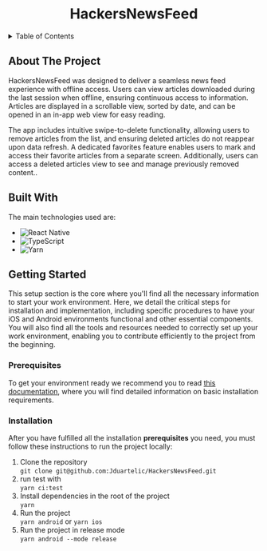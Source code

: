 <div style="text-align: center;">
 <h1>HackersNewsFeed</h1>
</div>

<!-- TABLE OF CONTENTS -->
<details>
 <summary>Table of Contents</summary>
 <ol>
   <li>
     <a href="#about-the-project">About The Project</a>
   </li>
   <li>
     <a href="#built-with">Built With</a>
   </li>
   <li>
     <a href="#getting-started">Getting Started</a>
     <ul>
       <li><a href="#prerequisites">Prerequisites</a></li>
       <li><a href="#installation">Installation</a></li>
     </ul>
   </li>
 </ol>
</details>

## About The Project

HackersNewsFeed was designed to deliver a seamless news feed experience with offline access. Users can view articles downloaded during the last session when offline, ensuring continuous access to information. Articles are displayed in a scrollable view, sorted by date, and can be opened in an in-app web view for easy reading.

The app includes intuitive swipe-to-delete functionality, allowing users to remove articles from the list, and ensuring deleted articles do not reappear upon data refresh. A dedicated favorites feature enables users to mark and access their favorite articles from a separate screen. Additionally, users can access a deleted articles view to see and manage previously removed content..

## Built With

The main technologies used are:

- ![React Native](https://img.shields.io/badge/react_native-%2320232a.svg?style=for-the-badge&logo=react&logoColor=%2361DAFB)
- ![TypeScript](https://img.shields.io/badge/typescript-%23007ACC.svg?style=for-the-badge&logo=typescript&logoColor=white)
- ![Yarn](https://img.shields.io/badge/yarn-%232C8EBB.svg?style=for-the-badge&logo=yarn&logoColor=white)

## Getting Started

This setup section is the core where you'll find all the necessary information to start your work environment.
Here, we detail the critical steps for installation and implementation, including specific procedures to have your
iOS and Android environments functional and other essential components. You will also find all the tools and resources
needed to correctly set up your work environment, enabling you to contribute efficiently to the project from the beginning.

### Prerequisites

To get your environment ready we recommend you to read [this documentation](https://reactnative.dev/docs/environment-setup),
where you will find detailed information on basic installation requirements.

### Installation

After you have fulfilled all the installation **prerequisites** you need, you must follow these instructions to run the project locally:

1. Clone the repository <br>`git clone git@github.com:Jduartelic/HackersNewsFeed.git`
2. run test with <br>`yarn ci:test`
3. Install dependencies in the root of the project <br>`yarn`
4. Run the project <br>`yarn android` or `yarn ios`
5. Run the project in release mode <br>`yarn android --mode release`
